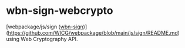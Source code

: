 # wbn-sign-webcrypto
[webpackage/js/sign ([wbn-sign](https://www.npmjs.com/package/wbn-sign))](https://github.com/WICG/webpackage/blob/main/js/sign/README.md) using Web Cryptography API.
